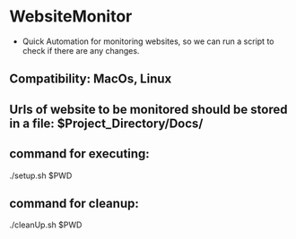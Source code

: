 # WebsiteMonitor

* Quick Automation for monitoring websites, so we can run a script to check if there are any changes.


## Compatibility: MacOs, Linux

## Urls of website to be monitored should be stored in a file: $Project_Directory/Docs/ 

## command for executing:
./setup.sh $PWD

## command for cleanup:
./cleanUp.sh $PWD
